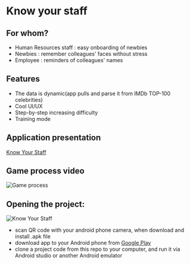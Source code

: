 # Know your staff
## For whom?
* Human Resources staff : easy onboarding of newbies
* Newbies : remember colleagues' faces without stress
* Employee : reminders of colleagues' names

## Features
* The data is dynamic(app pulls and parse it from IMDb TOP-100 celebrities)
* Cool UI/UX
* Step-by-step increasing difficulty
* Training mode

## Application presentation
[Know Your Staff](https://docs.google.com/presentation/d/1fA22HWoTF_1DQw4mHjD4ULCrufIYUHhFo6VxaZdNpBk/edit?usp=sharing)

## Game process video
![Game process](https://github.com/Harnet69/Know-Your-Staff/blob/master/app/GitHubFiles/screen.gif)

## Opening the project:
![Know Your Staff](https://github.com/Harnet69/Know-Your-Staff/blob/master/app/GitHubFiles/qr-code.png)
* scan QR code with your android phone camera, when download and install .apk file 
* download app to your Android phone from [Google Play]()
* clone a project code from this repo to your computer, and run it via Android studio or another Android emulator
